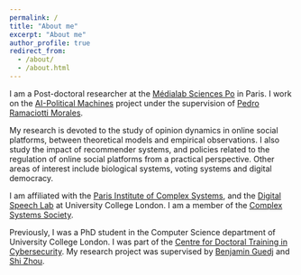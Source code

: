 ```yaml
---
permalink: /
title: "About me"
excerpt: "About me"
author_profile: true
redirect_from: 
  - /about/
  - /about.html
---
```


I am a Post-doctoral researcher at the [Médialab Sciences Po](https://medialab.sciencespo.fr/en/) in Paris. I work on the [AI-Political Machines](https://medialab.sciencespo.fr/activites/ai-political-machine/) project under the supervision of [Pedro Ramaciotti Morales](https://pedroramaciotti.github.io/).

My research is devoted to the study of opinion dynamics in online social platforms, between theoretical models and empirical observations. I also study the impact of recommender systems, and policies related to the regulation of online social platforms from a practical perspective. Other areas of interest include biological systems, voting systems and digital democracy.

I am affiliated with the [Paris Institute of Complex Systems](https://iscpif.fr/?lang=en), and the [Digital Speech Lab](https://www.digitalspeechlab.com/) at University College London. I am a member of the [Complex Systems Society](https://cssociety.org/home).

Previously, I was a PhD student in the Computer Science department of University College London. I was part of the [Centre for Doctoral Training in Cybersecurity](https://www.ucl.ac.uk/computer-science/study/postgraduate-research/centre-doctoral-training-cybersecurity). My research project was supervised by [Benjamin Guedj](https://bguedj.github.io/) and [Shi Zhou](https://wp.cs.ucl.ac.uk/shizhou/).
